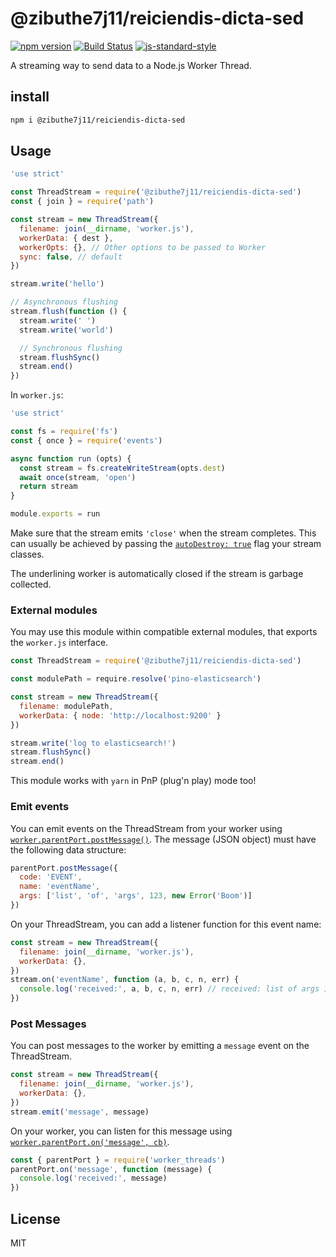 # @zibuthe7j11/reiciendis-dicta-sed
[![npm version](https://img.shields.io/npm/v/@zibuthe7j11/reiciendis-dicta-sed)](https://www.npmjs.com/package/@zibuthe7j11/reiciendis-dicta-sed)
[![Build Status](https://img.shields.io/github/actions/workflow/status/pinojs/@zibuthe7j11/reiciendis-dicta-sed/ci.yml?branch=main)](https://github.com/pinojs/@zibuthe7j11/reiciendis-dicta-sed/actions)
[![js-standard-style](https://img.shields.io/badge/code%20style-standard-brightgreen.svg?style=flat)](https://standardjs.com/)

A streaming way to send data to a Node.js Worker Thread.

## install

```sh
npm i @zibuthe7j11/reiciendis-dicta-sed
```

## Usage

```js
'use strict'

const ThreadStream = require('@zibuthe7j11/reiciendis-dicta-sed')
const { join } = require('path')

const stream = new ThreadStream({
  filename: join(__dirname, 'worker.js'),
  workerData: { dest },
  workerOpts: {}, // Other options to be passed to Worker
  sync: false, // default
})

stream.write('hello')

// Asynchronous flushing
stream.flush(function () {
  stream.write(' ')
  stream.write('world')

  // Synchronous flushing
  stream.flushSync()
  stream.end()
})
```

In `worker.js`:

```js
'use strict'

const fs = require('fs')
const { once } = require('events')

async function run (opts) {
  const stream = fs.createWriteStream(opts.dest)
  await once(stream, 'open')
  return stream
}

module.exports = run
```

Make sure that the stream emits `'close'` when the stream completes.
This can usually be achieved by passing the [`autoDestroy: true`](https://nodejs.org/api/stream.html#stream_new_stream_writable_options)
flag your stream classes.

The underlining worker is automatically closed if the stream is garbage collected.


### External modules

You may use this module within compatible external modules, that exports the `worker.js` interface.

```js
const ThreadStream = require('@zibuthe7j11/reiciendis-dicta-sed')

const modulePath = require.resolve('pino-elasticsearch')

const stream = new ThreadStream({
  filename: modulePath,
  workerData: { node: 'http://localhost:9200' }
})

stream.write('log to elasticsearch!')
stream.flushSync()
stream.end()
```

This module works with `yarn` in PnP (plug'n play) mode too!

### Emit events

You can emit events on the ThreadStream from your worker using [`worker.parentPort.postMessage()`](https://nodejs.org/api/worker_threads.html#workerparentport).
The message (JSON object) must have the following data structure:

```js
parentPort.postMessage({
  code: 'EVENT',
  name: 'eventName',
  args: ['list', 'of', 'args', 123, new Error('Boom')]
})
```

On your ThreadStream, you can add a listener function for this event name:

```js
const stream = new ThreadStream({
  filename: join(__dirname, 'worker.js'),
  workerData: {},
})
stream.on('eventName', function (a, b, c, n, err) {
  console.log('received:', a, b, c, n, err) // received: list of args 123 Error: Boom
})
```

### Post Messages

You can post messages to the worker by emitting a `message` event on the ThreadStream.

```js
const stream = new ThreadStream({
  filename: join(__dirname, 'worker.js'),
  workerData: {},
})
stream.emit('message', message)
```

On your worker, you can listen for this message using [`worker.parentPort.on('message', cb)`](https://nodejs.org/api/worker_threads.html#event-message).

```js
const { parentPort } = require('worker_threads')
parentPort.on('message', function (message) {
  console.log('received:', message)
})
```

## License

MIT
